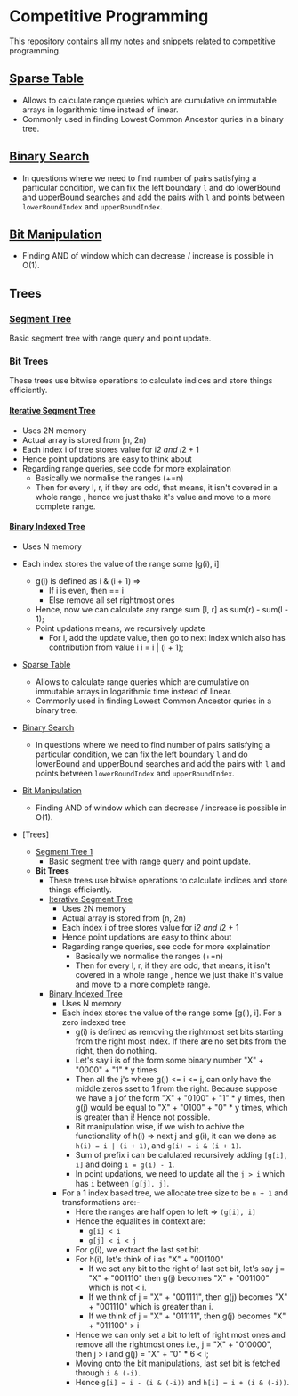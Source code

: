 # Competitive Programming

This repository contains all my notes and snippets related to competitive programming.

## [Sparse Table](./CodeSnippets/SparseTable.cpp)

- Allows to calculate range queries which are cumulative on immutable arrays in logarithmic time instead of linear.
- Commonly used in finding Lowest Common Ancestor quries in a binary tree.

## [Binary Search](./CodeSnippets/BinarySearch.cpp)

- In questions where we need to find number of pairs satisfying a particular
  condition, we can fix the left boundary `l` and do lowerBound and upperBound searches
  and add the pairs with `l` and points between `lowerBoundIndex` and `upperBoundIndex`.

## [Bit Manipulation](./CodeSnippets/BitManipulation.cpp)

- Finding AND of window which can decrease / increase is possible in O(1).

## Trees

### [Segment Tree](./CodeSnippets/SegmentTrees/SegmentTree.cpp)

Basic segment tree with range query and point update.

### Bit Trees

These trees use bitwise operations to calculate indices and store things efficiently.

#### [Iterative Segment Tree](./CodeSnippets/SegmentTrees/IterativeSegmentTree.cpp)

- Uses 2N memory
- Actual array is stored from [n, 2n)
- Each index i of tree stores value for i*2 and i*2 + 1
- Hence point updations are easy to think about
- Regarding range queries, see code for more explaination
  - Basically we normalise the ranges (+=n)
  - Then for every l, r, if they are odd, that means, it isn't covered in a whole range
    , hence we just thake it's value and move to a more complete range.

#### [Binary Indexed Tree](./CodeSnippets/SegmentTrees/FenwichTree.cpp)

- Uses N memory
- Each index stores the value of the range some [g(i), i]
  - g(i) is defined as i & (i + 1) =>
    - If i is even, then == i
    - Else remove all set rightmost ones
  - Hence, now we can calculate any range sum [l, r] as sum(r) - sum(l - 1);
  - Point updations means, we recursively update
    - For i, add the update value, then go to next index which also has contribution from value i
      i = i | (i + 1);

- [Sparse Table](./CodeSnippets/SparseTable.cpp)
  - Allows to calculate range queries which are cumulative on immutable arrays in logarithmic time instead of linear.
  - Commonly used in finding Lowest Common Ancestor quries in a binary tree.
- [Binary Search](./CodeSnippets/BinarySearch.cpp)
  - In questions where we need to find number of pairs satisfying a particular condition, we can fix the left boundary `l` and do lowerBound and upperBound searches
    and add the pairs with `l` and points between `lowerBoundIndex` and `upperBoundIndex`.
- [Bit Manipulation](./CodeSnippets/BitManipulation.cpp)
  - Finding AND of window which can decrease / increase is possible in O(1).
- [Trees]
  - [Segment Tree 1](./CodeSnippets/SegmentTrees/SegmentTree.cpp)
    - Basic segment tree with range query and point update.
  - **Bit Trees**
    - These trees use bitwise operations to calculate indices and store things efficiently.
    - [Iterative Segment Tree](./CodeSnippets/SegmentTrees/IterativeSegmentTree.cpp)
      - Uses 2N memory
      - Actual array is stored from [n, 2n)
      - Each index i of tree stores value for i*2 and i*2 + 1
      - Hence point updations are easy to think about
      - Regarding range queries, see code for more explaination
        - Basically we normalise the ranges (+=n)
        - Then for every l, r, if they are odd, that means, it isn't covered in a whole range
          , hence we just thake it's value and move to a more complete range.
    - [Binary Indexed Tree](./CodeSnippets/SegmentTrees/FenwickTree.cpp)
      - Uses N memory
      - Each index stores the value of the range some [g(i), i]. For a zero indexed tree
        - g(i) is defined as removing the rightmost set bits starting from the right most index.
          If there are no set bits from the right, then do nothing.
        - Let's say i is of the form some binary number "X" + "0000" + "1" * y times
        - Then all the j's where g(j) <= i <= j, can only have the middle zeros sset to 1 from the
          right. Because suppose we have a j of the form "X" + "0100" + "1" * y times, then g(j)
          would be equal to "X" + "0100" + "0" * y times, which is greater than i! Hence not possible.
        - Bit manipulation wise, if we wish to achive the functionality of h(i) => next j and g(i),
          it can we done as `h(i) = i | (i + 1)`, and `g(i) = i & (i + 1)`.
        - Sum of prefix i can be calulated recursively adding `[g[i], i]` and doing `i = g(i) - 1`.
        - In point updations, we need to update all the `j > i` which has `i` between `[g[j], j]`.
      - For a 1 index based tree, we allocate tree size to be `n + 1` and transformations are:-
        - Here the ranges are half open to left => `(g[i], i]`
        - Hence the equalities in context are:
          - `g[i] < i`
          - `g[j] < i < j`
        - For g(i), we extract the last set bit.
        - For h(i), let's think of i as "X" + "001100"
          - If we set any bit to the right of last set bit, let's say j = "X" + "001110"
            then g(j) becomes "X" + "001100" which is not < i.
          - If we think of j = "X" + "001111", then g(j) becomes "X" + "001110" which is greater
            than i.
          - If we think of j = "X" + "011111", then g(j) becomes "X" + "011100" > i
        - Hence we can only set a bit to left of right most ones and remove all the rightmost ones
          i.e., j = "X" + "010000", then j > i and g(j) = "X" + "0" * 6 < i;
        - Moving onto the bit manipulations, last set bit is fetched through `i & (-i)`.
        - Hence `g[i] = i - (i & (-i))` and `h[i] = i + (i & (-i))`.
